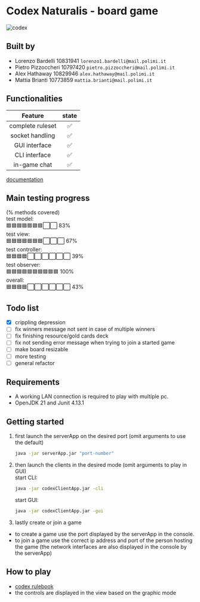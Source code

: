 # Codex Naturalis - board game
![codex](src/main/resources/graphics/CODEX_wallpaper_1080.jpg)

## Built by
- Lorenzo Bardelli 10831941 `lorenzo1.bardelli@mail.polimi.it` 
- Pietro Pizzoccheri 10797420 `pietro.pizzoccheri@mail.polimi.it` 
- Alex Hathaway 10829946 `alex.hathaway@mail.polimi.it` 
- Mattia Brianti 10773859 `mattia.brianti@mail.polimi.it` 

## Functionalities
|     Feature      | state |
|:----------------:|:-----:|
| complete ruleset |   ✅   |
| socket handling  |   ✅   |
|  GUI interface   |   ✅   |
|  CLI interface   |   ✅   |
|   in-game chat   |   ✅   |

[documentation](https://github.com/omgbarde/IS24-LB04/tree/master/deliverables/Archive)

## Main testing progress
(% methods covered)\
test model:\
  🟦🟦🟦🟦🟦🟦🟦⬜⬜ 83% \
test view:\
  🟦🟦🟦🟦🟦🟦🟦⬜⬜⬜ 67% \
test controller:\
  🟦🟦🟦🟦⬜⬜⬜⬜⬜⬜ 39%\
test observer:\
  🟦🟦🟦🟦🟦🟦🟦🟦🟦🟦 100%\
overall:\
  🟦🟦🟦🟦⬜⬜⬜⬜⬜⬜ 43%

## Todo list
- [x] crippling depression
- [ ] fix winners message not sent in case of multiple winners
- [ ] fix finishing resource/gold cards deck
- [ ] fix not sending error message when trying to join a started game
- [ ] make board resizable
- [ ] more testing
- [ ] general refactor

## Requirements
- A working LAN connection is required to play with multiple pc.
- OpenJDK 21 and Junit 4.13.1

## Getting started
1. first launch the serverApp on the desired port (omit arguments to use the default)
    ```sh
    java -jar serverApp.jar "port-number"
    ```
2. then launch the clients in the desired mode (omit arguments to play in GUI)\
   start CLI:
   
    ```sh
    java -jar codexClientApp.jar -cli
    ```
    
    start GUI:
  
    ```sh
    java -jar codexClientApp.jar -gui
    ```
3. lastly create or join a game
  - to create a game use the port displayed by the serverApp in the console.
  - to join a game use the correct ip address and port of the person hosting the game (the network interfaces are also displayed in the console by the serverApp)

## How to play
- [codex rulebook](https://github.com/omgbarde/IS24-LB04/blob/bd00eed9bb266829cce41ff64434404faad6cba2/src/main/resources/CODEX_Rulebook_IT.pdf)
- the controls are displayed in the view based on the graphic mode
